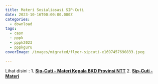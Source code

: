 ```yaml
---
title: Materi Sosialiasasi SIP-Cuti
date: 2023-10-16T00:00:00.000Z
categories:
  - download
tags:
  - casn
  - pppk
  - pppk2023
  - pppkguru
coverImage: /images/migrated/flyer-sipcuti-e1697457690833.jpeg

---
```


Lihat disini : 1. **[Sip-Cuti - Materi Kepala BKD Provinsi NTT](https://bkd.nttprov.go.id/web/wp-content/uploads/2023/10/Sip-Cuti-Materi-Kepala-BKD-Provinsi-NTT.pdf)** 2. **[Sip-Cuti - Materi](https://bkd.nttprov.go.id/web/wp-content/uploads/2023/10/Sip-Cuti-Materi.pdf)**
